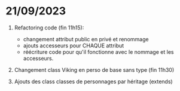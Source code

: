 # 21/09/2023

1. Refactoring code (fin 11h15):
    - changement attribut public en privé et renommage
    - ajouts accesseurs pour CHAQUE attribut
    - réécriture code pour qu'il fonctionne avec le nommage et les accesseurs.

2. Changement class Viking en perso de base sans type (fin 11h30)
3. Ajouts des class classes de personnages par héritage (extends)